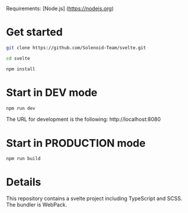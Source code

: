 Requirements: [Node.js] (https://nodejs.org)

# Get started

```bash
git clone https://github.com/Solenoid-Team/svelte.git

cd svelte

npm install
```

# Start in DEV mode

```bash
npm run dev
```

The URL for development is the following: http://localhost:8080

# Start in PRODUCTION mode

```bash
npm run build
```

# Details

This repository contains a svelte project including TypeScript and SCSS.
The bundler is WebPack.
